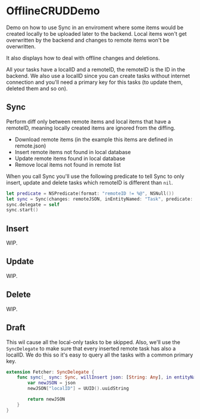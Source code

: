 # OfflineCRUDDemo

Demo on how to use Sync in an enviroment where some items would be created locally to be uploaded later to the backend. Local items won't get overwritten by the backend and changes to remote items won't be overwritten.

It also displays how to deal with offline changes and deletions.

All your tasks have a localID and a remoteID, the remoteID is the ID in the backend. We also use a localID since you can create tasks without internet connection and you'll need a primary key for this tasks (to update them, deleted them and so on).

## Sync

Perform diff only between remote items and local items that have a remoteID, meaning locally created items are ignored from the diffing.

- Download remote items (in the example this items are defined in remote.json)
- Insert remote items not found in local database
- Update remote items found in local database
- Remove local items not found in remote list

When you call Sync you'll use the following predicate to tell Sync to only insert, update and delete tasks which remoteID is different than `nil`.

```swift
let predicate = NSPredicate(format: "remoteID != %@", NSNull())
let sync = Sync(changes: remoteJSON, inEntityNamed: "Task", predicate: predicate, dataStack: self.dataStack)
sync.delegate = self
sync.start()
```

## Insert
WIP.

## Update
WIP.

## Delete
WIP.

## Draft

This wil cause all the local-only tasks to be skipped. Also, we'll use the `SyncDelegate` to make sure that every inserted remote task has also a localID. We do this so it's easy to query all the tasks with a common primary key.

```swift
extension Fetcher: SyncDelegate {
    func sync(_ sync: Sync, willInsert json: [String: Any], in entityNamed: String, parent: NSManagedObject?) -> [String: Any] {
        var newJSON = json
        newJSON["localID"] = UUID().uuidString

        return newJSON
    }
}
```
